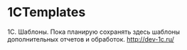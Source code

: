 # 1CTemplates
1С. Шаблоны.
Пока планирую сохранять здесь шаблоны дополнительных отчетов и обработок.
http://dev-1c.ru/
